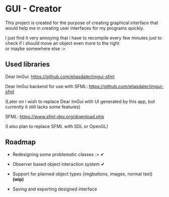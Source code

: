 
# GUI - Creator

This project is created for the purpose of creating graphical interface that would help
me in creating user interfaces for my programs quickly.

I just find it very annoying that i have to recompile every few minutes just to check if i should move an object even  more to the right    
or maybe  somewhere else :>

## Used libraries

Dear ImGui:
https://github.com/eliasdaler/imgui-sfml

Dear ImGui backend for use with SFML:
https://github.com/eliasdaler/imgui-sfml

(Later on i wish to replace Dear ImGui with UI generated by this app, but currently it still lacks some features)

SFML:
https://www.sfml-dev.org/download.php

(I also plan to replace SFML with SDL or OpenGL)


## Roadmap

- Redesigning some problematic classes :>  ✔

- Observer based object interaction system ✔

- Support for planned object types (imgbuttons, images, normal text) **(wip)**

- Saving and exporting designed interface 



